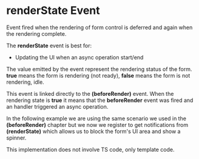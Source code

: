 # renderState Event

Event fired when the rendering of form control is deferred and again
when the rendering complete.

The **renderState** event is best for:
 - Updating the UI when an async operation start/end

The value emitted by the event represent the rendering status of the
form. **true** means the form is rendering (not ready), **false** means
the form is not rendering, idle.

This event is linked directly to the **(beforeRender)** event. When the
rendering state is **true** it means that the **beforeRender** event
was fired and an handler triggered an async operation.
 
In the following example we are using the same scenario we used in the
**(beforeRender)** chapter but we now we register to get notifications
from **(renderState)** which allows us to block the form's UI area and
show a spinner.

This implementation does not involve TS code, only template code.
